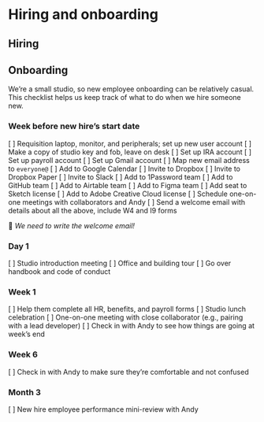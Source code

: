 # Hiring and onboarding

## Hiring


## Onboarding

We’re a small studio, so new employee onboarding can be relatively casual. This checklist helps us keep track of what to do when we hire someone new.

### Week before new hire’s start date

[ ] Requisition laptop, monitor, and peripherals; set up new user account
[ ] Make a copy of studio key and fob, leave on desk
[ ] Set up IRA account
[ ] Set up payroll account
[ ] Set up Gmail account
[ ] Map new email address to `everyone@`
[ ] Add to Google Calendar
[ ] Invite to Dropbox
[ ] Invite to Dropbox Paper
[ ] Invite to Slack
[ ] Add to 1Password team
[ ] Add to GitHub team
[ ] Add to Airtable team
[ ] Add to Figma team
[ ] Add seat to Sketch license
[ ] Add to Adobe Creative Cloud license
[ ] Schedule one-on-one meetings with collaborators and Andy
[ ] Send a welcome email with details about all the above, include W4 and I9 forms

🚨 _We need to write the welcome email!_

### Day 1

[ ] Studio introduction meeting
[ ] Office and building tour
[ ] Go over handbook and code of conduct

### Week 1

[ ] Help them complete all HR, benefits, and payroll forms
[ ] Studio lunch celebration
[ ] One-on-one meeting with close collaborator (e.g., pairing with a lead developer)
[ ] Check in with Andy to see how things are going at week’s end

### Week 6

[ ] Check in with Andy to make sure they’re comfortable and not confused

### Month 3

[ ] New hire employee performance mini-review with Andy